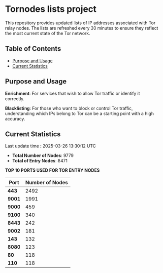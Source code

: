 # Tornodes lists project

This repository provides updated lists of IP addresses associated with Tor relay nodes. The lists are refreshed every 30 minutes to ensure they reflect the most current state of the Tor network.

## Table of Contents

- [Purpose and Usage](#purpose-and-usage)
- [Current Statistics](#current-statistics)


## Purpose and Usage

**Enrichment**: For services that wish to allow Tor traffic or identify it correctly.

**Blacklisting**: For those who want to block or control Tor traffic, understanding which IPs belong to Tor can be a starting point with a high accuracy.

## Current Statistics

Last update time : 2025-03-26 13:30:12 UTC

- **Total Number of Nodes**: 9779
- **Total of Entry Nodes**: 8471

**TOP 10 PORTS USED FOR TOR ENTRY NODES**

| **Port** | **Number of Nodes** |
|------|-----------------|
| **443**   | 2492  |
| **9001**   | 1991  |
| **9000**   | 459  |
| **9100**   | 340  |
| **8443**   | 242  |
| **9002**   | 181  |
| **143**   | 132  |
| **8080**   | 123  |
| **80**   | 118  |
| **110**   | 118  |

